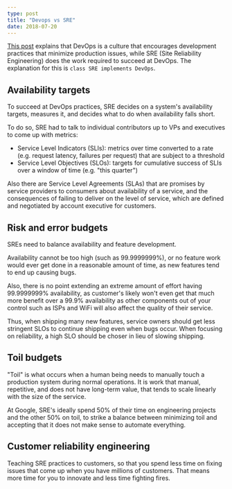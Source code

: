 ```yaml
---
type: post
title: "Devops vs SRE"
date: 2018-07-20
---
```


[This post](https://cloudplatform.googleblog.com/2018/05/SRE-vs-DevOps-competing-standards-or-close-friends.html)
explains that DevOps is a culture that encourages development practices that minimize production issues,
while SRE (Site Reliability Engineering) does the work required to succeed at DevOps.
The explanation for this is `class SRE implements DevOps`.

## Availability targets

To succeed at DevOps practices, SRE decides on a system's availability targets,
measures it, and decides what to do when availability falls short.

To do so, SRE had to talk to individual contributors up to VPs and executives
to come up with metrics:
* Service Level Indicators (SLIs):
  metrics over time converted to a rate (e.g. request latency, failures per request) that are subject to a threshold
* Service Level Objectives (SLOs):
  targets for cumulative success of SLIs over a window of time (e.g. "this quarter")

Also there are Service Level Agreements (SLAs) that are promises by service providers to
consumers about availability of a service,
and the consequences of failing to deliver on the level of service,
which are defined and negotiated by account executive for customers.

## Risk and error budgets

SREs need to balance availability and feature development.

Availability cannot be too high (such as 99.9999999%),
or no feature work would ever get done in a reasonable amount of time,
as new features tend to end up causing bugs.

Also, there is no point extending an extreme amount of effort having 99.9999999% availability,
as customer's likely won't even get that much more benefit over a 99.9% availability
as other components out of your control such as ISPs and WiFi will also affect the quality of their service.

Thus, when shipping many new features, service owners should get less stringent SLOs 
to continue shipping even when bugs occur.
When focusing on reliability, a high SLO should be choser in lieu of slowing shipping.

## Toil budgets 

"Toil" is what occurs when a human being needs to manually touch a production system during normal operations.
It is work that manual, repetitive, and does not have long-term value,
that tends to scale linearly with the size of the service.

At Google, SRE's ideally spend 50% of their time on engineering projects and the other 50% on toil,
to strike a balance between minimizing toil and accepting that it does not make sense to automate everything.

## Customer reliability engineering

Teaching SRE practices to customers, 
so that you spend less time on fixing issues that come up when you have millions of customers.
That means more time for you to innovate and less time fighting fires.







